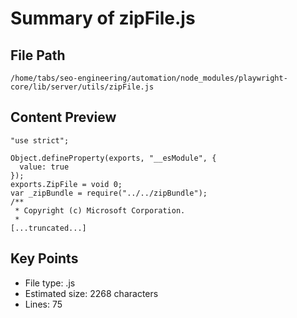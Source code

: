 # Summary of zipFile.js
  
## File Path
`/home/tabs/seo-engineering/automation/node_modules/playwright-core/lib/server/utils/zipFile.js`

## Content Preview
```
"use strict";

Object.defineProperty(exports, "__esModule", {
  value: true
});
exports.ZipFile = void 0;
var _zipBundle = require("../../zipBundle");
/**
 * Copyright (c) Microsoft Corporation.
 *
[...truncated...]
```

## Key Points
- File type: .js
- Estimated size: 2268 characters
- Lines: 75
